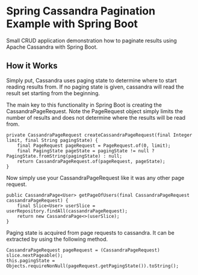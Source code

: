 # Spring Cassandra Pagination Example with Spring Boot

Small CRUD application demonstration how to paginate results using Apache Cassandra with Spring Boot.

## How it Works
Simply put, Cassandra uses paging state to determine where to start reading results from. If no paging state is given,
cassandra will read the result set starting from the beginning.

The main key to this functionality in Spring Boot is creating the CassandraPageRequest.
Note the PageRequest object simply limits the number of results and does not determine where the results will be read from.
```
private CassandraPageRequest createCassandraPageRequest(final Integer limit, final String pagingState) {
    final PageRequest pageRequest = PageRequest.of(0, limit);
    final PagingState pageState = pagingState != null ? PagingState.fromString(pagingState) : null;
    return CassandraPageRequest.of(pageRequest, pageState);
}
```

Now simply use your CassandraPageRequest like it was any other page request.
```
public CassandraPage<User> getPageOfUsers(final CassandraPageRequest cassandraPageRequest) {
    final Slice<User> userSlice = userRepository.findAll(cassandraPageRequest);
    return new CassandraPage<>(userSlice);
}
```

Paging state is acquired from page requests to cassandra. It can be extracted by using the following method.
```
CassandraPageRequest pageRequest = (CassandraPageRequest) slice.nextPageable();
this.pagingState = Objects.requireNonNull(pageRequest.getPagingState()).toString();
```


